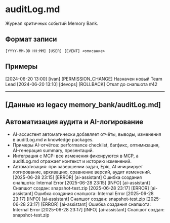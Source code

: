 # auditLog.md

Журнал критичных событий Memory Bank.

## Формат записи
```
[YYYY-MM-DD HH:MM] [USER] [EVENT] <описание>
```

## Примеры
[2024-06-20 13:00] [ivan] [PERMISSION_CHANGE] Назначен новый Team Lead
[2024-06-20 13:10] [devops] [ROLLBACK] Откат до снапшота #42 

---

## [Данные из legacy memory_bank/auditLog.md]

## Автоматизация аудита и AI-логирование

- AI-ассистент автоматически добавляет отчёты, выводы, изменения в auditLog.md и knowledge packages.
- Примеры AI-отчётов: performance checklist, багфикс, оптимизация, AI-генерация summary, презентаций.
- Интеграция с MCP: все изменения фиксируются в MCP, а auditLog.md отражает контекст и историю изменений.
- Автоматизация: при завершении задач, Epic, AI инициирует логирование, архивацию, сравнение версий, аудит изменений. [2025-06-28 23:15] [ERROR] [ai-assistant] Ошибка создания снапшота: Internal Error
[2025-06-28 23:15] [INFO] [ai-assistant] Снапшот создан: snapshot-test.zip
[2025-06-28 23:17] [ERROR] [ai-assistant] Ошибка создания снапшота: Internal Error
[2025-06-28 23:17] [INFO] [ai-assistant] Снапшот создан: snapshot-test.zip
[2025-06-28 23:17] [ERROR] [ai-assistant] Ошибка создания снапшота: Internal Error
[2025-06-28 23:17] [INFO] [ai-assistant] Снапшот создан: snapshot-test.zip
